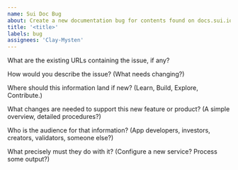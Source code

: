 ```yaml
---
name: Sui Doc Bug
about: Create a new documentation bug for contents found on docs.sui.io
title: '<title>'
labels: bug
assignees: 'Clay-Mysten'
---
```


What are the existing URLs containing the issue, if any?

How would you describe the issue? (What needs changing?)

Where should this information land if new? (Learn, Build, Explore, Contribute.)

What changes are needed to support this new feature or product? (A simple overview, detailed procedures?)

Who is the audience for that information? (App developers, investors, creators, validators, someone else?)

What precisely must they do with it? (Configure a new service? Process some output?)

